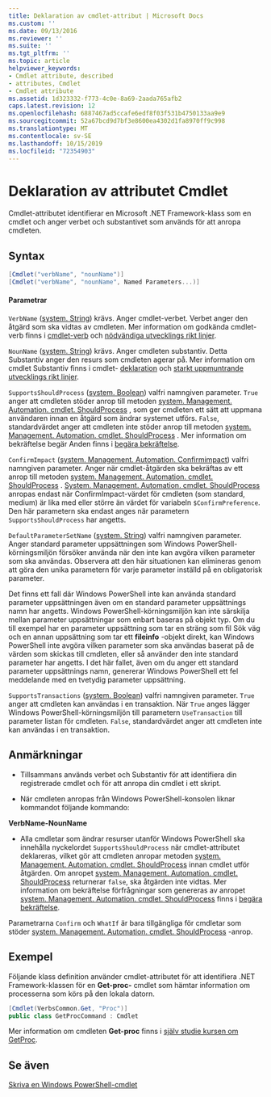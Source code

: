 ```yaml
---
title: Deklaration av cmdlet-attribut | Microsoft Docs
ms.custom: ''
ms.date: 09/13/2016
ms.reviewer: ''
ms.suite: ''
ms.tgt_pltfrm: ''
ms.topic: article
helpviewer_keywords:
- Cmdlet attribute, described
- attributes, Cmdlet
- Cmdlet attribute
ms.assetid: 1d323332-f773-4c0e-8a69-2aada765afb2
caps.latest.revision: 12
ms.openlocfilehash: 6887467ad5ccafe6edf8f03f531b4750133aa9e9
ms.sourcegitcommit: 52a67bcd9d7bf3e8600ea4302d1fa8970ff9c998
ms.translationtype: MT
ms.contentlocale: sv-SE
ms.lasthandoff: 10/15/2019
ms.locfileid: "72354903"
---
```

# <a name="cmdlet-attribute-declaration"></a>Deklaration av attributet Cmdlet

Cmdlet-attributet identifierar en Microsoft .NET Framework-klass som en cmdlet och anger verbet och substantivet som används för att anropa cmdleten.

## <a name="syntax"></a>Syntax

```csharp
[Cmdlet("verbName", "nounName")]
[Cmdlet("verbName", "nounName", Named Parameters...)]
```

#### <a name="parameters"></a>Parametrar

`VerbName` ([system. String](/dotnet/api/System.String)) krävs. Anger cmdlet-verbet. Verbet anger den åtgärd som ska vidtas av cmdleten. Mer information om godkända cmdlet-verb finns i [cmdlet-verb](./approved-verbs-for-windows-powershell-commands.md) och [nödvändiga utvecklings rikt linjer](./required-development-guidelines.md).

`NounName` ([system. String](/dotnet/api/System.String)) krävs. Anger cmdleten substantiv. Detta Substantiv anger den resurs som cmdleten agerar på. Mer information om cmdlet Substantiv finns i cmdlet- [deklaration](./cmdlet-class-declaration.md) och [starkt uppmuntrande utvecklings rikt linjer](./strongly-encouraged-development-guidelines.md).

`SupportsShouldProcess` ([system. Boolean](/dotnet/api/System.Boolean)) valfri namngiven parameter. `True` anger att cmdleten stöder anrop till metoden [system. Management. Automation. cmdlet. ShouldProcess](/dotnet/api/System.Management.Automation.Cmdlet.ShouldProcess) , som ger cmdleten ett sätt att uppmana användaren innan en åtgärd som ändrar systemet utförs. `False`, standardvärdet anger att cmdleten inte stöder anrop till metoden [system. Management. Automation. cmdlet. ShouldProcess](/dotnet/api/System.Management.Automation.Cmdlet.ShouldProcess) . Mer information om bekräftelse begär Anden finns i [begära bekräftelse](./requesting-confirmation-from-cmdlets.md).

`ConfirmImpact` ([system. Management. Automation. Confirmimpact](/dotnet/api/System.Management.Automation.ConfirmImpact)) valfri namngiven parameter. Anger när cmdlet-åtgärden ska bekräftas av ett anrop till metoden [system. Management. Automation. cmdlet. ShouldProcess](/dotnet/api/System.Management.Automation.Cmdlet.ShouldProcess) . [System. Management. Automation. cmdlet. ShouldProcess](/dotnet/api/System.Management.Automation.Cmdlet.ShouldProcess) anropas endast när ConfirmImpact-värdet för cmdleten (som standard, medium) är lika med eller större än värdet för variabeln `$ConfirmPreference`. Den här parametern ska endast anges när parametern `SupportsShouldProcess` har angetts.

`DefaultParameterSetName` ([system. String](/dotnet/api/System.String)) valfri namngiven parameter. Anger standard parameter uppsättningen som Windows PowerShell-körningsmiljön försöker använda när den inte kan avgöra vilken parameter som ska användas. Observera att den här situationen kan elimineras genom att göra den unika parametern för varje parameter inställd på en obligatorisk parameter.

Det finns ett fall där Windows PowerShell inte kan använda standard parameter uppsättningen även om en standard parameter uppsättnings namn har angetts. Windows PowerShell-körningsmiljön kan inte särskilja mellan parameter uppsättningar som enbart baseras på objekt typ. Om du till exempel har en parameter uppsättning som tar en sträng som fil Sök väg och en annan uppsättning som tar ett **fileinfo** -objekt direkt, kan Windows PowerShell inte avgöra vilken parameter som ska användas baserat på de värden som skickas till cmdleten, eller så använder den inte standard parameter har angetts. I det här fallet, även om du anger ett standard parameter uppsättnings namn, genererar Windows PowerShell ett fel meddelande med en tvetydig parameter uppsättning.

`SupportsTransactions` ([system. Boolean](/dotnet/api/System.Boolean)) valfri namngiven parameter. `True` anger att cmdleten kan användas i en transaktion. När `True` anges lägger Windows PowerShell-körningsmiljön till parametern `UseTransaction` till parameter listan för cmdleten. `False`, standardvärdet anger att cmdleten inte kan användas i en transaktion.

## <a name="remarks"></a>Anmärkningar

- Tillsammans används verbet och Substantiv för att identifiera din registrerade cmdlet och för att anropa din cmdlet i ett skript.

- När cmdleten anropas från Windows PowerShell-konsolen liknar kommandot följande kommando:

**VerbName-NounName**

- Alla cmdletar som ändrar resurser utanför Windows PowerShell ska innehålla nyckelordet `SupportsShouldProcess` när cmdlet-attributet deklareras, vilket gör att cmdleten anropar metoden [system. Management. Automation. cmdlet. ShouldProcess](/dotnet/api/System.Management.Automation.Cmdlet.ShouldProcess) innan cmdlet utför åtgärden. Om anropet [system. Management. Automation. cmdlet. ShouldProcess](/dotnet/api/System.Management.Automation.Cmdlet.ShouldProcess) returnerar `false`, ska åtgärden inte vidtas. Mer information om bekräftelse förfrågningar som genereras av anropet [system. Management. Automation. cmdlet. ShouldProcess](/dotnet/api/System.Management.Automation.Cmdlet.ShouldProcess) finns i [begära bekräftelse](./requesting-confirmation-from-cmdlets.md).

Parametrarna `Confirm` och `WhatIf` är bara tillgängliga för cmdletar som stöder [system. Management. Automation. cmdlet. ShouldProcess](/dotnet/api/System.Management.Automation.Cmdlet.ShouldProcess) -anrop.

## <a name="example"></a>Exempel

Följande klass definition använder cmdlet-attributet för att identifiera .NET Framework-klassen för en **Get-proc-** cmdlet som hämtar information om processerna som körs på den lokala datorn.

```csharp
[Cmdlet(VerbsCommon.Get, "Proc")]
public class GetProcCommand : Cmdlet
```

Mer information om cmdleten **Get-proc** finns i [själv studie kursen om GetProc](./getproc-tutorial.md).

## <a name="see-also"></a>Se även

[Skriva en Windows PowerShell-cmdlet](./writing-a-windows-powershell-cmdlet.md)
